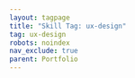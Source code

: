 ```yaml
---
layout: tagpage
title: "Skill Tag: ux-design"
tag: ux-design
robots: noindex
nav_exclude: true
parent: Portfolio
---
```

